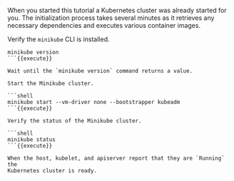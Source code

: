 When you started this tutorial a Kubernetes cluster was already started for you.
The initialization process takes several minutes as it retrieves any necessary
dependencies and executes various container images.

Verify the `minikube` CLI is installed.

```shell
minikube version
```{{execute}}

Wait until the `minikube version` command returns a value.

Start the Minikube cluster.

```shell
minikube start --vm-driver none --bootstrapper kubeadm
```{{execute}}

Verify the status of the Minikube cluster.

```shell
minikube status
```{{execute}}

When the host, kubelet, and apiserver report that they are `Running` the
Kubernetes cluster is ready.

